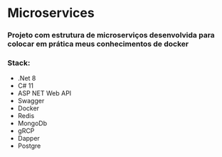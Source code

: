 # Microservices

### Projeto com estrutura de microserviços desenvolvida para colocar em prática meus conhecimentos de docker

### Stack:
- .Net 8
- C# 11
- ASP NET Web API
- Swagger
- Docker
- Redis
- MongoDb
- gRCP
- Dapper
- Postgre
